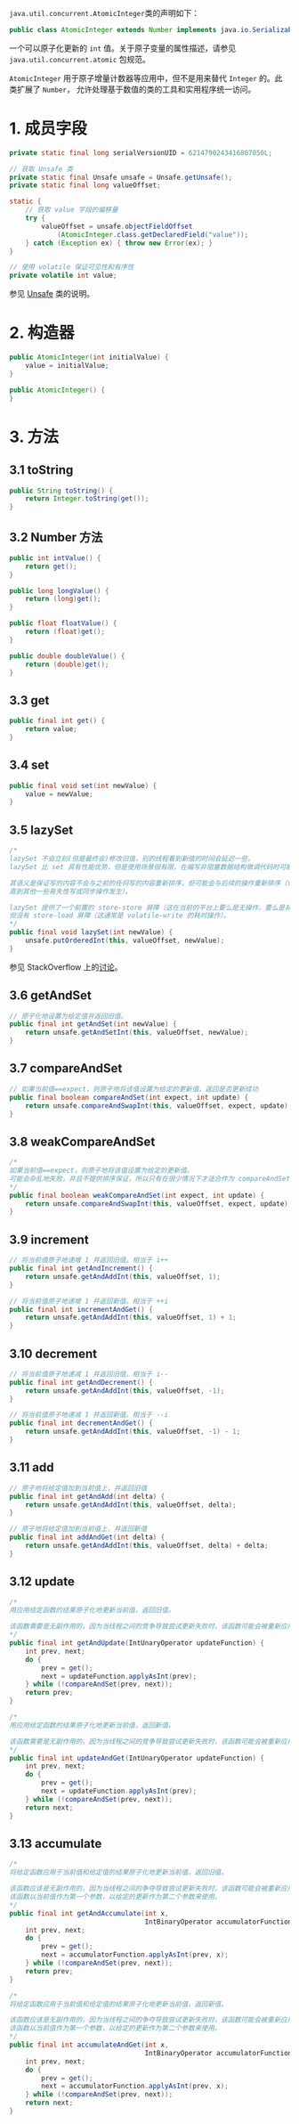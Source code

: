 `java.util.concurrent.AtomicInteger`类的声明如下：
```java
public class AtomicInteger extends Number implements java.io.Serializable
```
一个可以原子化更新的 `int` 值。关于原子变量的属性描述，请参见 `java.util.concurrent.atomic` 包规范。

`AtomicInteger` 用于原子增量计数器等应用中，但不是用来替代 `Integer` 的。此类扩展了 `Number`，
允许处理基于数值的类的工具和实用程序统一访问。

# 1. 成员字段
```java
private static final long serialVersionUID = 6214790243416807050L;

// 获取 Unsafe 类
private static final Unsafe unsafe = Unsafe.getUnsafe();
private static final long valueOffset;

static {
    // 获取 value 字段的偏移量
    try {
        valueOffset = unsafe.objectFieldOffset
            (AtomicInteger.class.getDeclaredField("value"));
    } catch (Exception ex) { throw new Error(ex); }
}

// 使用 volatile 保证可见性和有序性
private volatile int value;
```
参见 [Unsafe][unsafe] 类的说明。

# 2. 构造器
```java
public AtomicInteger(int initialValue) {
    value = initialValue;
}

public AtomicInteger() {
}
```

# 3. 方法

## 3.1 toString
```java
public String toString() {
    return Integer.toString(get());
}
```

## 3.2 Number 方法
```java
public int intValue() {
    return get();
}

public long longValue() {
    return (long)get();
}

public float floatValue() {
    return (float)get();
}

public double doubleValue() {
    return (double)get();
}
```

## 3.3 get
```java
public final int get() {
    return value;
}
```

## 3.4 set
```java
public final void set(int newValue) {
    value = newValue;
}
```

## 3.5 lazySet
```java
/*
lazySet 不会立刻(但是最终会)修改旧值，别的线程看到新值的时间会延迟一些。
lazySet 比 set 具有性能优势，但是使用场景很有限，在编写非阻塞数据结构微调代码时可能会很有用。

其语义是保证写的内容不会与之前的任何写的内容重新排序，但可能会与后续的操作重新排序（或者等价地，可能对其他线程不可见），
直到其他一些易失性写或同步操作发生）。

lazySet 提供了一个前置的 store-store 屏障（这在当前的平台上要么是无操作，要么是非常快速地的），
但没有 store-load 屏障（这通常是 volatile-write 的耗时操作）。
*/
public final void lazySet(int newValue) {
    unsafe.putOrderedInt(this, valueOffset, newValue);
}
```
参见 StackOverflow 上的[讨论][lazyset]。

## 3.6 getAndSet
```java
// 原子化地设置为给定值并返回旧值。
public final int getAndSet(int newValue) {
    return unsafe.getAndSetInt(this, valueOffset, newValue);
}
```

## 3.7 compareAndSet
```java
// 如果当前值==expect，则原子地将该值设置为给定的更新值。返回是否更新成功
public final boolean compareAndSet(int expect, int update) {
    return unsafe.compareAndSwapInt(this, valueOffset, expect, update);
}
```

## 3.8 weakCompareAndSet
```java
/*
如果当前值==expect，则原子地将该值设置为给定的更新值。
可能会杂乱地失败，并且不提供排序保证，所以只有在很少情况下才适合作为 compareAndSet 的替代方法。
*/
public final boolean weakCompareAndSet(int expect, int update) {
    return unsafe.compareAndSwapInt(this, valueOffset, expect, update);
}
```

## 3.9 increment
```java
// 将当前值原子地递增 1 并返回旧值。相当于 i++
public final int getAndIncrement() {
    return unsafe.getAndAddInt(this, valueOffset, 1);
}

// 将当前值原子地递增 1 并返回新值。相当于 ++i
public final int incrementAndGet() {
    return unsafe.getAndAddInt(this, valueOffset, 1) + 1;
}
```

## 3.10 decrement
```java
// 将当前值原子地递减 1 并返回旧值。相当于 i--
public final int getAndDecrement() {
    return unsafe.getAndAddInt(this, valueOffset, -1);
}

// 将当前值原子地递减 1 并返回新值。相当于 --i
public final int decrementAndGet() {
    return unsafe.getAndAddInt(this, valueOffset, -1) - 1;
}
```

## 3.11 add
```java
// 原子地将给定值加到当前值上，并返回旧值
public final int getAndAdd(int delta) {
    return unsafe.getAndAddInt(this, valueOffset, delta);
}

// 原子地将给定值加到当前值上，并返回新值
public final int addAndGet(int delta) {
    return unsafe.getAndAddInt(this, valueOffset, delta) + delta;
}
```

## 3.12 update
```java
/*
用应用给定函数的结果原子化地更新当前值，返回旧值。

该函数需要是无副作用的，因为当线程之间的竞争导致尝试更新失败时，该函数可能会被重新应用。
*/
public final int getAndUpdate(IntUnaryOperator updateFunction) {
    int prev, next;
    do {
        prev = get();
        next = updateFunction.applyAsInt(prev);
    } while (!compareAndSet(prev, next));
    return prev;
}

/*
用应用给定函数的结果原子化地更新当前值，返回新值。

该函数需要是无副作用的，因为当线程之间的竞争导致尝试更新失败时，该函数可能会被重新应用。
*/
public final int updateAndGet(IntUnaryOperator updateFunction) {
    int prev, next;
    do {
        prev = get();
        next = updateFunction.applyAsInt(prev);
    } while (!compareAndSet(prev, next));
    return next;
}
```

## 3.13 accumulate
```java
/*
将给定函数应用于当前值和给定值的结果原子化地更新当前值，返回旧值。

该函数应该是无副作用的，因为当线程之间的争夺导致尝试更新失败时，该函数可能会被重新应用。
该函数以当前值作为第一个参数，以给定的更新作为第二个参数来使用。
*/
public final int getAndAccumulate(int x,
                                  IntBinaryOperator accumulatorFunction) {
    int prev, next;
    do {
        prev = get();
        next = accumulatorFunction.applyAsInt(prev, x);
    } while (!compareAndSet(prev, next));
    return prev;
}

/*
将给定函数应用于当前值和给定值的结果原子化地更新当前值，返回新值。

该函数应该是无副作用的，因为当线程之间的争夺导致尝试更新失败时，该函数可能会被重新应用。
该函数以当前值作为第一个参数，以给定的更新作为第二个参数来使用。
*/
public final int accumulateAndGet(int x,
                                  IntBinaryOperator accumulatorFunction) {
    int prev, next;
    do {
        prev = get();
        next = accumulatorFunction.applyAsInt(prev, x);
    } while (!compareAndSet(prev, next));
    return next;
}
```


[unsafe]: ../../../../sun_/misc/Unsafe.md
[lazyset]: https://stackoverflow.com/questions/1468007/atomicinteger-lazyset-vs-set